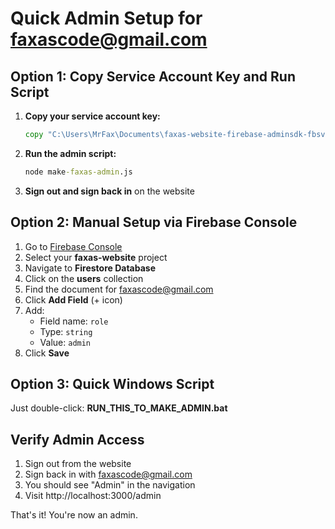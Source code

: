 # Quick Admin Setup for faxascode@gmail.com

## Option 1: Copy Service Account Key and Run Script

1. **Copy your service account key:**
   ```cmd
   copy "C:\Users\MrFax\Documents\faxas-website-firebase-adminsdk-fbsvc-b5a908dc58.json" "service-account-key.json"
   ```

2. **Run the admin script:**
   ```cmd
   node make-faxas-admin.js
   ```

3. **Sign out and sign back in** on the website

## Option 2: Manual Setup via Firebase Console

1. Go to [Firebase Console](https://console.firebase.google.com)
2. Select your **faxas-website** project
3. Navigate to **Firestore Database**
4. Click on the **users** collection
5. Find the document for faxascode@gmail.com
6. Click **Add Field** (+ icon)
7. Add:
   - Field name: `role`
   - Type: `string`
   - Value: `admin`
8. Click **Save**

## Option 3: Quick Windows Script

Just double-click: **RUN_THIS_TO_MAKE_ADMIN.bat**

## Verify Admin Access

1. Sign out from the website
2. Sign back in with faxascode@gmail.com
3. You should see "Admin" in the navigation
4. Visit http://localhost:3000/admin

That's it! You're now an admin.
